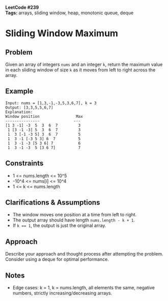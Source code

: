 **LeetCode #239**  
**Tags:** arrays, sliding window, heap, monotonic queue, deque

# Sliding Window Maximum

## Problem
Given an array of integers `nums` and an integer `k`, return the maximum value in each sliding window of size `k` as it moves from left to right across the array.

## Example
```
Input: nums = [1,3,-1,-3,5,3,6,7], k = 3
Output: [3,3,5,5,6,7]
Explanation:
Window position                Max
---------------               ---
[1 3 -1] -3  5  3  6  7         3
 1 [3 -1 -3] 5  3  6  7         3
 1  3 [-1 -3 5] 3  6  7         5
 1  3 -1 [-3 5 3] 6  7          5
 1  3 -1 -3 [5 3 6] 7           6
 1  3 -1 -3  5 [3 6 7]          7
```

## Constraints
- 1 <= nums.length <= 10^5
- -10^4 <= nums[i] <= 10^4
- 1 <= k <= nums.length

## Clarifications & Assumptions
- The window moves one position at a time from left to right.
- The output array should have length `nums.length - k + 1`.
- If `k == 1`, the output is just the original array.

## Approach
Describe your approach and thought process after attempting the problem. Consider using a deque for optimal performance.

## Notes
- Edge cases: k = 1, k = nums.length, all elements the same, negative numbers, strictly increasing/decreasing arrays. 